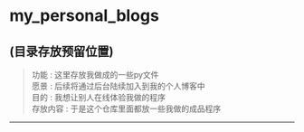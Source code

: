 # my_personal_blogs
(目录存放预留位置)
---
> 功能 : 这里存放我做成的一些py文件   
> 愿景 : 后续将通过后台陆续加入到我的个人博客中    
> 目的 : 我想让别人在线体验我做的程序   
> 存放内容 : 于是这个仓库里面都放一些我做的成品程序
---
